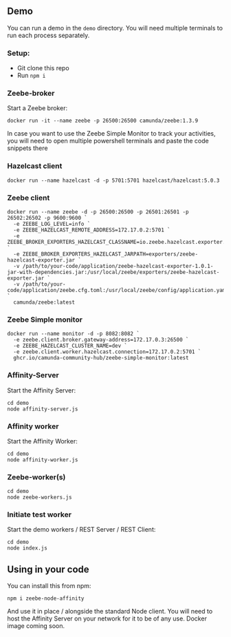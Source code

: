 ## Demo

You can run a demo in the `demo`  directory. You will need multiple terminals to run each process separately.

### Setup:
- Git clone this repo
- Run `npm i`

### Zeebe-broker
Start a Zeebe broker:

```
docker run -it --name zeebe -p 26500:26500 camunda/zeebe:1.3.9
```

In case you want to use the Zeebe Simple Monitor to track your activities, you will need to open multiple powershell terminals and paste the code snippets there

### Hazelcast client
```
docker run --name hazelcast -d -p 5701:5701 hazelcast/hazelcast:5.0.3
```
### Zeebe client
```
docker run --name zeebe -d -p 26500:26500 -p 26501:26501 -p 26502:26502 -p 9600:9600 `
  -e ZEEBE_LOG_LEVEL=info `
  -e ZEEBE_HAZELCAST_REMOTE_ADDRESS=172.17.0.2:5701 `
  -e ZEEBE_BROKER_EXPORTERS_HAZELCAST_CLASSNAME=io.zeebe.hazelcast.exporter.HazelcastExporter `
  -e ZEEBE_BROKER_EXPORTERS_HAZELCAST_JARPATH=exporters/zeebe-hazelcast-exporter.jar `
  -v /path/to/your-code/application/zeebe-hazelcast-exporter-1.0.1-jar-with-dependencies.jar:/usr/local/zeebe/exporters/zeebe-hazelcast-exporter.jar `
  -v /path/to/your-code/application/zeebe.cfg.toml:/usr/local/zeebe/config/application.yaml `
  camunda/zeebe:latest
```
### Zeebe Simple monitor
```
docker run --name monitor -d -p 8082:8082 `
  -e zeebe.client.broker.gateway-address=172.17.0.3:26500 `
  -e ZEEBE_HAZELCAST_CLUSTER_NAME=dev `
  -e zeebe.client.worker.hazelcast.connection=172.17.0.2:5701 `
  ghcr.io/camunda-community-hub/zeebe-simple-monitor:latest
```

### Affinity-Server
Start the Affinity Server:

```
cd demo
node affinity-server.js
```

### Affinity worker
Start the Affinity Worker:

```
cd demo
node affinity-worker.js
```

### Zeebe-worker(s)
```
cd demo
node zeebe-workers.js
```

### Initiate test worker
Start the demo workers / REST Server / REST Client:

```
cd demo
node index.js
```

## Using in your code

You can install this from npm:

```
npm i zeebe-node-affinity
```

And use it in place / alongside the standard Node client. You will need to host the Affinity Server on your network for it to be of any use. Docker image coming soon.
